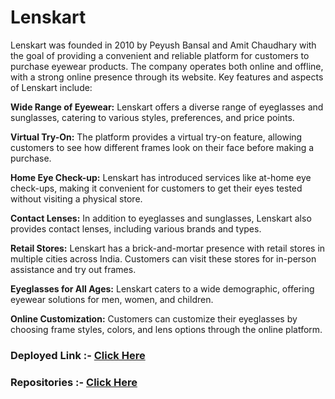 # Lenskart
Lenskart was founded in 2010 by Peyush Bansal and Amit Chaudhary with the goal of providing a convenient and reliable platform for customers to purchase eyewear products. The company operates both online and offline, with a strong online presence through its website.
Key features and aspects of Lenskart include:

**Wide Range of Eyewear:** Lenskart offers a diverse range of eyeglasses and sunglasses, catering to various styles, preferences, and price points.

**Virtual Try-On:** The platform provides a virtual try-on feature, allowing customers to see how different frames look on their face before making a purchase.

**Home Eye Check-up:** Lenskart has introduced services like at-home eye check-ups, making it convenient for customers to get their eyes tested without visiting a physical store.

**Contact Lenses:** In addition to eyeglasses and sunglasses, Lenskart also provides contact lenses, including various brands and types.

**Retail Stores:** Lenskart has a brick-and-mortar presence with retail stores in multiple cities across India. Customers can visit these stores for in-person assistance and try out frames.

**Eyeglasses for All Ages:** Lenskart caters to a wide demographic, offering eyewear solutions for men, women, and children.

**Online Customization:** Customers can customize their eyeglasses by choosing frame styles, colors, and lens options through the online platform.


### Deployed Link :- [Click Here](https://ugamraj.github.io/team-lenskart/Home)

### Repositories :- [Click Here](https://parwindersinghbatra.github.io/Lenskart)
